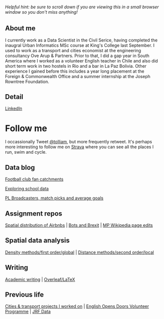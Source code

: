 ###### Helpful hint: be sure to scroll down if you are viewing this in a small browser window so you don't miss anything!

## About me

I currently work as a Data Scientist in the Civil Serice, having completed the inaugral Urban Informatics MSc course at King's College last September. I used to work as a transport and cities economist at the engineering consultancy Ove Arup & Partners. Prior to that, I did a gap year in South America where I worked as a volunteer English teacher in Chile and also did short term work in two hostels in Rio and a bar in La Paz Bolivia. Other experience I gained before this includes a year long placement at the Foreign & Commonwealth Office and a summer internship at the Joseph Rowntree Foundation.

## Detail
[LinkedIn](https://www.linkedin.com/in/liam-tollinton-17aaa932/)

# Follow me
I occassionally Tweet [@tolliam](https://twitter.com/tolliam), but more frequently retweet.
It's perhaps more interesting to follow me on [Strava](https://www.strava.com/athletes/1072098) where you can see all the places I run, swim and cycle.

## Data blog
[Football club fan catchments](https://kyso.io/tolliam/football-club-fan-catchments)

[Exploring school data](https://tolliam.github.io/eng_schools/)

[PL Broadcasters, match picks and average goals](https://tolliam.github.io/pl_1819/)  

## Assignment repos
[Spatial distribution of Airbnbs](https://github.com/Tolltott/Edinburgh-Airbnb)   | [Bots and Brexit](https://github.com/Tolltott/Bots-brexit)  | [MP Wikipedia page edits](https://github.com/Tolltott/MP-wiki-edits)

## Spatial data analysis
[Density methods/first order/global](density.md)  | [Distance methods/second order/local](distance.md)

## Writing
[Academic writing](academic-writing.md)  | [Overleaf/LaTeX](overleaf.md)  

## Previous life 
[Cities & transport projects I worked on](arup_projects.md)   |   [English Opens Doors Volunteer Programme](http://centrodevoluntarios.cl/)  |  [JRF Data](https://www.jrf.org.uk/data)
